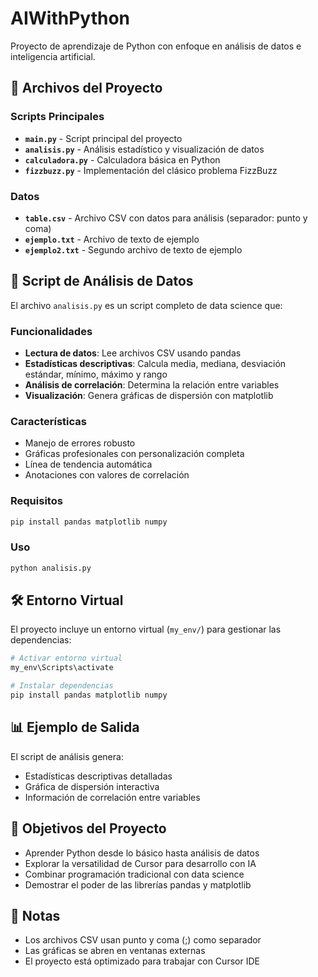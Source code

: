 # AIWithPython

Proyecto de aprendizaje de Python con enfoque en análisis de datos e inteligencia artificial.

## 📁 Archivos del Proyecto

### Scripts Principales

- **`main.py`** - Script principal del proyecto
- **`analisis.py`** - Análisis estadístico y visualización de datos
- **`calculadora.py`** - Calculadora básica en Python
- **`fizzbuzz.py`** - Implementación del clásico problema FizzBuzz

### Datos

- **`table.csv`** - Archivo CSV con datos para análisis (separador: punto y coma)
- **`ejemplo.txt`** - Archivo de texto de ejemplo
- **`ejemplo2.txt`** - Segundo archivo de texto de ejemplo

## 🚀 Script de Análisis de Datos

El archivo `analisis.py` es un script completo de data science que:

### Funcionalidades
- **Lectura de datos**: Lee archivos CSV usando pandas
- **Estadísticas descriptivas**: Calcula media, mediana, desviación estándar, mínimo, máximo y rango
- **Análisis de correlación**: Determina la relación entre variables
- **Visualización**: Genera gráficas de dispersión con matplotlib

### Características
- Manejo de errores robusto
- Gráficas profesionales con personalización completa
- Línea de tendencia automática
- Anotaciones con valores de correlación

### Requisitos
```bash
pip install pandas matplotlib numpy
```

### Uso
```bash
python analisis.py
```

## 🛠️ Entorno Virtual

El proyecto incluye un entorno virtual (`my_env/`) para gestionar las dependencias:

```bash
# Activar entorno virtual
my_env\Scripts\activate

# Instalar dependencias
pip install pandas matplotlib numpy
```

## 📊 Ejemplo de Salida

El script de análisis genera:
- Estadísticas descriptivas detalladas
- Gráfica de dispersión interactiva
- Información de correlación entre variables

## 🎯 Objetivos del Proyecto

- Aprender Python desde lo básico hasta análisis de datos
- Explorar la versatilidad de Cursor para desarrollo con IA
- Combinar programación tradicional con data science
- Demostrar el poder de las librerías pandas y matplotlib

## 📝 Notas

- Los archivos CSV usan punto y coma (;) como separador
- Las gráficas se abren en ventanas externas
- El proyecto está optimizado para trabajar con Cursor IDE
